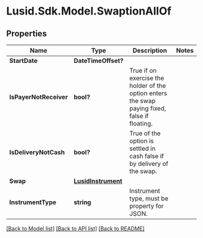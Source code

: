 
# Lusid.Sdk.Model.SwaptionAllOf

## Properties

Name | Type | Description | Notes
------------ | ------------- | ------------- | -------------
**StartDate** | **DateTimeOffset?** |  | 
**IsPayerNotReceiver** | **bool?** | True if on exercise the holder of the option enters the swap paying fixed, false if floating. | 
**IsDeliveryNotCash** | **bool?** | True of the option is settled in cash false if by delivery of the swap. | 
**Swap** | [**LusidInstrument**](LusidInstrument.md) |  | 
**InstrumentType** | **string** | Instrument type, must be property for JSON. | 

[[Back to Model list]](../README.md#documentation-for-models)
[[Back to API list]](../README.md#documentation-for-api-endpoints)
[[Back to README]](../README.md)

